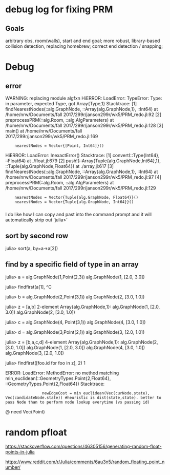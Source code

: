 # debug log for fixing PRM

## Goals
arbitrary obs, room(walls), start and end goal;
more robust, library-based collision detection, replacing homebrew;
correct end detection / snapping;



# Debug

## error
WARNING: replacing module algfxn
HiERROR: LoadError: TypeError: Type: in parameter, expected Type, got Array{Type,1}
Stacktrace:
 [1] findNearestNodes(::alg.GraphNode, ::Array{alg.GraphNode,1}, ::Int64) at /home/nrw/Documents/fall 2017/299r/janson299r/wk5/PRM_redo.jl:92
 [2] preprocessPRM(::alg.Room, ::alg.AlgParameters) at /home/nrw/Documents/fall 2017/299r/janson299r/wk5/PRM_redo.jl:128
 [3] main() at /home/nrw/Documents/fall 2017/299r/janson299r/wk5/PRM_redo.jl:169



        nearestNodes = Vector{[Point, Int64]}()


HiERROR: LoadError: InexactError()
Stacktrace:
 [1] convert(::Type{Int64}, ::Float64) at ./float.jl:679
 [2] push!(::Array{Tuple{alg.GraphNode,Int64},1}, ::Tuple{alg.GraphNode,Float64}) at ./array.jl:617
 [3] findNearestNodes(::alg.GraphNode, ::Array{alg.GraphNode,1}, ::Int64) at /home/nrw/Documents/fall 2017/299r/janson299r/wk5/PRM_redo.jl:97
 [4] preprocessPRM(::alg.Room, ::alg.AlgParameters) at /home/nrw/Documents/fall 2017/299r/janson299r/wk5/PRM_redo.jl:129


        nearestNodes = Vector{Tuple{alg.GraphNode, Float64}}()
        nearestNodes = Vector{Tuple{alg.GraphNode, Int64}}()


###
I do like how I can copy and past into the command prompt and it will automatically strip out 'julia>'

## sort by second row
julia> sort(a, by=a->a[2])


## find by a specific field of type in an array
julia> a = alg.GraphNode(1,Point(2,3))
alg.GraphNode(1, [2.0, 3.0])

julia> findfirst(a[1], ^C

julia> b = alg.GraphNode(2,Point(3,1))
alg.GraphNode(2, [3.0, 1.0])

julia> z = [a,b]
2-element Array{alg.GraphNode,1}:
 alg.GraphNode(1, [2.0, 3.0])
 alg.GraphNode(2, [3.0, 1.0])

julia> c = alg.GraphNode(4, Point(3,1))
alg.GraphNode(4, [3.0, 1.0])

julia> d = alg.GraphNode(3,Point(2,1))
alg.GraphNode(3, [2.0, 1.0])

julia> z = [b,a,c,d]
4-element Array{alg.GraphNode,1}:
 alg.GraphNode(2, [3.0, 1.0])
 alg.GraphNode(1, [2.0, 3.0])
 alg.GraphNode(4, [3.0, 1.0])
 alg.GraphNode(3, [2.0, 1.0])

julia> findfirst([foo.id for foo in z], 2)
1

ERROR: LoadError: MethodError: no method matching min_euclidean(::GeometryTypes.Point{2,Float64}, ::GeometryTypes.Point{2,Float64})
Stacktrace:

                    newEdgeCost = min_euclidean(Vec(curNode.state), Vec(candidateNode.state)) #heuristic is dist(state,state). better to pass Node than to perform node lookup everytime (vs passing id)

@ need Vec(Point)

# random pfloat

https://stackoverflow.com/questions/46305156/generating-random-float-points-in-julia

https://www.reddit.com/r/Julia/comments/6au3n5/random_floating_point_number/
